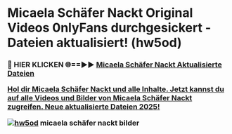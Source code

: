 # Micaela Schäfer Nackt Original Videos 0nlyFans durchgesickert - Dateien aktualisiert! (hw5od)

<h3>🔴 HIER KLICKEN 🌐==►► <a href="https://tinyurl.com/h6vf6nb8" rel="nofollow">Micaela Schäfer Nackt Aktualisierte Dateien

Hol dir Micaela Schäfer Nackt und alle Inhalte. Jetzt kannst du auf alle Videos und Bilder von Micaela Schäfer Nackt zugreifen. Neue aktualisierte Dateien 2025!

[![hw5od](https://i.imgur.com/sD4kR3V.gif)](https://tinyurl.com/h6vf6nb8)
micaela schäfer nackt bilder